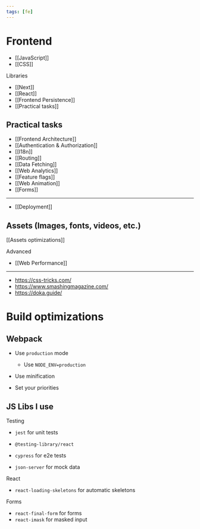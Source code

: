 ```yaml
---
tags: [fe]
---
```


# Frontend

- [[JavaScript]]
- [[CSS]]

Libraries

- [[Next]]
- [[React]]
- [[Frontend Persistence]]
- [[Practical tasks]]

## Practical tasks

- [[Frontend Architecture]]
- [[Authentication & Authorization]]
- [[I18n]]
- [[Routing]]
- [[Data Fetching]]
- [[Web Analytics]]
- [[Feature flags]]
- [[Web Animation]]
- [[Forms]]

---

- [[Deployment]]

## Assets (Images, fonts, videos, etc.)

[[Assets optimizations]]

Advanced

- [[Web Performance]]

---

- https://css-tricks.com/
- https://www.smashingmagazine.com/
- https://doka.guide/

# Build optimizations

## Webpack

- Use `production` mode
  - Use `NODE_ENV=production`
- Use minification

- Set your priorities

<!--
https://developers.google.com/web/fundamentals/performance/webpack/decrease-frontend-size
-->



## JS Libs I use

Testing
- `jest` for unit tests
- `@testing-library/react`
- `cypress` for e2e tests


- `json-server` for mock data

React

- `react-loading-skeletons` for automatic skeletons

Forms

- `react-final-form` for forms
- `react-imask` for masked input